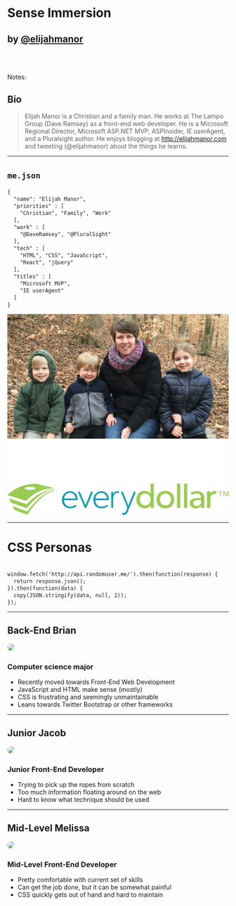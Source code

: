 # Sense Immersion

<!--<div style="border: 5px solid white; height: 250px; width: 250px; margin: 1em auto;">-->
  <!--<div style="font-size: 2em; text-align: left; width: 100px; line-height: 1.1em; margin-left: 0.25em;">CSS IS AWESOME</div>-->
<!--</div>-->

## <!-- .element: style="text-transform: lowercase;" --> by [@elijahmanor](http://twitter.com/elijahmanor)

<h3 data-store="introduction-social" contenteditable></h3>

<!-- <div style="font-size: .4em; opacity: 0.5; font-style: italic;">Picture: [Stray Cat](https://flic.kr/p/dQZvyD) / [Jim Bauer](https://www.flickr.com/photos/lens-cap/) / Creative Commons</div> -->

Notes:

## Bio

> Elijah Manor is a Christian and a family man. He works at The Lampo Group (Dave Ramsey) as a front-end web developer. He is a Microsoft Regional Director, Microsoft ASP.NET MVP, ASPInsider, IE userAgent, and a Pluralsight author. He enjoys blogging at http://elijahmanor.com and tweeting (@elijahmanor) about the things he learns.

------

## `me.json`

<div class="Split">
  <div class="Split-column">
    <pre class="language-javascript clean"><code>{
  "name": "Elijah Manor",
  "priorities" : [
    "Christian", "Family", "Work"
  ],
  "work" : [
    "@DaveRamsey", "@PluralSight"
  ],
  "tech" : [
    "HTML", "CSS", "JavaScript",
    "React", "jQuery"
  ],
  "titles" : [
    "Microsoft MVP",
    "IE userAgent"
  ]
}</code></pre>
  </div>
  <div class="Split-column">
    <img src="./imgs/myfamily.jpg" />
    <img src="./imgs/ramsey-solutions.svg" />
    <img src="./imgs/everydollar.svg" />
  </div>
</div>  

------

# CSS Personas

<pre class="language-javascript"><code>
window.fetch('http://api.randomuser.me/').then(function(response) {
  return response.json();
}).then(function(data) {
  copy(JSON.stringify(data, null, 2));
});</code></pre>

------

## Back-End Brian

<img src="http://api.randomuser.me/portraits/men/31.jpg" style="border-radius: 50%; width: 25%;" /><!-- 8, 15, 31,  -->

### Computer science major

* Recently moved towards Front-End Web Development
* JavaScript and HTML make sense (mostly)
* CSS is frustrating and seemingly unmaintainable
* Leans towards Twitter Bootstrap or other frameworks

------

## Junior Jacob

<img src="http://api.randomuser.me/portraits/men/73.jpg" style="border-radius: 50%; width: 25%;" /><!-- 32, 73 -->

### Junior Front-End Developer

* Trying to pick up the ropes from scratch
* Too much information floating around on the web
* Hard to know what technique should be used

------

## Mid-Level Melissa

<img src="http://api.randomuser.me/portraits/women/10.jpg" style="border-radius: 50%; width: 25%;" />

### Mid-Level Front-End Developer

* Pretty comfortable with current set of skills
* Can get the job done, but it can be somewhat painful
* CSS quickly gets out of hand and hard to maintain
